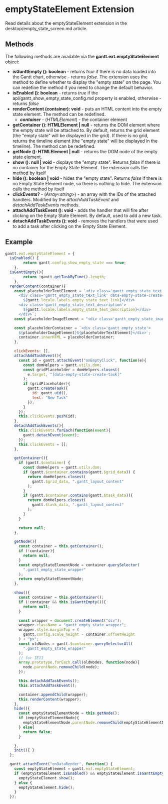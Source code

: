 emptyStateElement Extension
======================

Read details about the emptyStateElement extension in the desktop/empty_state_screen.md article.

## Methods

The following methods are available via the **gantt.ext.emptyStateElement** object:

- <span class=submethod>**isGanttEmpty (): boolean**</span> - returns *true* if there is no data loaded into the Gantt chart, otherwise - returns *false*. The extension uses the method to define whether to display the "empty state" on the page. You can redefine the method if you need to change the default behavior.
- <span class=submethod>**isEnabled (): boolean**</span> - returns *true* if the api/gantt_show_empty_state_config.md property is enabled, otherwise - returns *false*
- <span class=submethod>**renderContent (container): void**</span> - puts an HTML content into the empty state element. The method can be redefined.
    - **_container_** - (*HTMLElement*) - the container element
- <span class=submethod>**getContainer (): HTMLElement | null**</span> - returns the DOM element where the empty state will be attached to. By default, returns the grid element (the "empty state" will be displayed in the grid). If there is no grid, returns the timeline element (the "empty state" will be displayed in the timeline). The method can be redefined.
- <span class=submethod>**getNode (): HTMLElement | null**</span> - returns the DOM node of the empty state element.
- <span class=submethod>**show (): null | void**</span> - displays the "empty state". Returns *false* if there is no container for the Empty State Element.  The extension calls the method by itself
- <span class=submethod>**hide (): boolean | void**</span> - hides the "empty state". Returns *false* if there is no Empty State Element node, so there is nothing to hide.  The extension calls the method by itself
- <span class=subproperty>**clickEvents?**</span> -  (*Array&lt;string&gt;*) - an array with the IDs of the attached handlers. Modified by the *attachAddTaskEvent* and *detachAddTaskEvents* methods.
- <span class=submethod>**attachAddTaskEvent (): void**</span> - adds the handler that will fire after clicking on the Empty State Element. By default, used to add a new task.
- <span class=submethod>**detachAddTaskEvents (): void**</span> - removes the handlers that were used to add a task after clicking on the Empty State Element.



## Example

~~~js
gantt.ext.emptyStateElement = {
  isEnabled() {
		return gantt.config.show_empty_state === true;
	},
  isGanttEmpty(){
		return !gantt.getTaskByTime().length;
	},
  renderContent(container){
    const placeholderTextElement = `<div class='gantt_empty_state_text'>
      <div class='gantt_empty_state_text_link' data-empty-state-create-task>
        ${gantt.locale.labels.empty_state_text_link}</div>
      <div class='gantt_empty_state_text_description'>
        ${gantt.locale.labels.empty_state_text_description}</div>
      </div>`;
    const placeholderImageElement = "<div class='gantt_empty_state_image'></div>";

    const placeholderContainer = `<div class='gantt_empty_state'>
      ${placeholderImageElement}${placeholderTextElement}</div>`;
      container.innerHTML = placeholderContainer;
    },

    clickEvents: [],
    attachAddTaskEvent(){
      const id = gantt.attachEvent("onEmptyClick", function(e){
        const domHelpers = gantt.utils.dom;
        const gridPlaceholder = domHelpers.closest(
          e.target, "[data-empty-state-create-task]"
        );
        if (gridPlaceholder){
          gantt.createTask({
            id: gantt.uid(),
            text: "New Task"
          });
        }
      });
      this.clickEvents.push(id);
    },
    detachAddTaskEvents(){
      this.clickEvents.forEach(function(event){
        gantt.detachEvent(event);
      });
      this.clickEvents = [];
    },

    getContainer(){
      if (gantt.$container) {
        const domHelpers = gantt.utils.dom;
        if (gantt.$container.contains(gantt.$grid_data)) {
          return domHelpers.closest(
            gantt.$grid_data, ".gantt_layout_content"
          );
        }
        if (gantt.$container.contains(gantt.$task_data)){
          return domHelpers.closest(
            gantt.$task_data, ".gantt_layout_content"
          );
        }
      }

      return null;
    },

    getNode(){
      const container = this.getContainer();
      if (!container){
        return null;
      }
      const emptyStateElementNode = container.querySelector(
        ".gantt_empty_state_wrapper"
      );
      return emptyStateElementNode;
    },

    show(){
      const container = this.getContainer();
      if (!container && this.isGanttEmpty()){
        return null;
      }

      const wrapper = document.createElement("div");
      wrapper.className = "gantt_empty_state_wrapper";
      wrapper.style.marginTop = (
        gantt.config.scale_height - container.offsetHeight
      ) + "px";
      const oldNodes = gantt.$container.querySelectorAll(
        ".gantt_empty_state_wrapper"
      );
      // for IE11
      Array.prototype.forEach.call(oldNodes, function(node){
        node.parentNode.removeChild(node);
      });

      this.detachAddTaskEvents();
      this.attachAddTaskEvent();

      container.appendChild(wrapper);
      this.renderContent(wrapper);
    },
    hide(){
      const emptyStateElementNode = this.getNode();
      if (emptyStateElementNode){
        emptyStateElementNode.parentNode.removeChild(emptyStateElementNode);
      } else{
        return false;
      }

    },
    init(){ }
  };

  gantt.attachEvent("onDataRender", function() {
    const emptyStateElement = gantt.ext.emptyStateElement;
    if (emptyStateElement.isEnabled() && emptyStateElement.isGanttEmpty()) {
      emptyStateElement.show();
    } else {
      emptyStateElement.hide();
    }
  });
~~~